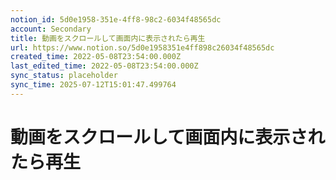 ```yaml
---
notion_id: 5d0e1958-351e-4ff8-98c2-6034f48565dc
account: Secondary
title: 動画をスクロールして画面内に表示されたら再生
url: https://www.notion.so/5d0e1958351e4ff898c26034f48565dc
created_time: 2022-05-08T23:54:00.000Z
last_edited_time: 2022-05-08T23:54:00.000Z
sync_status: placeholder
sync_time: 2025-07-12T15:01:47.499764
---
```

# 動画をスクロールして画面内に表示されたら再生
